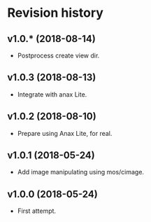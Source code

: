 Revision history
=================================



v1.0.* (2018-08-14)
---------------------------------

* Postprocess create view dir.



v1.0.3 (2018-08-13)
---------------------------------

* Integrate with anax Lite.



v1.0.2 (2018-08-10)
---------------------------------

* Prepare using Anax Lite, for real.



v1.0.1 (2018-05-24)
---------------------------------

* Add image manipulating using mos/cimage.



v1.0.0 (2018-05-24)
---------------------------------

* First attempt.
